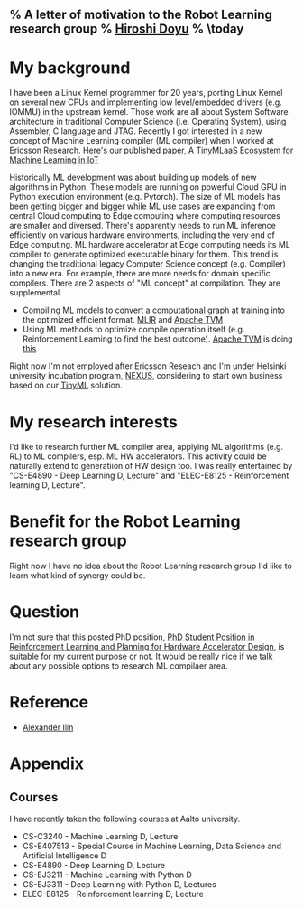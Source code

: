 % A letter of motivation to the Robot Learning research group
% [Hiroshi Doyu](hiroshi.doyu@gmail.com)
% \today
---
# My background
I have been a Linux Kernel programmer for 20 years, porting Linux Kernel on several new CPUs and implementing low level/embedded drivers (e.g. IOMMU) in the upstream kernel.
Those work are all about System Software architecture in traditional Computer Science (i.e. Operating System), using Assembler, C language and JTAG.
Recently I got interested in a new concept of Machine Learning compiler (ML compiler) when I worked at Ericsson Research.
Here's our published paper, [A TinyMLaaS Ecosystem for Machine Learning in IoT](https://ieeexplore.ieee.org/document/9427352)

Historically ML development was about building up models of new algorithms in Python. These models are running on powerful Cloud GPU in Python execution environment (e.g. Pytorch).
The size of ML models has been getting bigger and bigger while ML use cases are expanding from central Cloud computing to Edge computing where computing resources are smaller and diversed.
There's apparently needs to run ML inference efficiently on various hardware environments, including the very end of Edge computing.
ML hardware accelerator at Edge computing needs its ML compiler to generate optimized executable binary for them.
This trend is changing the traditional legacy Computer Science concept (e.g. Compiler) into a new era. For example, there are more needs for domain specific compilers.
There are 2 aspects of "ML concept" at compilation. They are supplemental.

* Compiling ML models to convert a computational graph at training into the optimized efficient format. [MLIR](https://mlir.llvm.org/) and [Apache TVM](https://tvm.apache.org/)
* Using ML methods to optimize compile operation itself (e.g. Reinforcement Learning to find the best outcome). [Apache TVM](https://tvm.apache.org/) is doing [this](https://twitter.com/tqchenml/status/1597258641023066117/photo/1).

Right now I'm not employed after Ericsson Reseach and I'm under Helsinki university incubation program, [NEXUS](https://www.helsinki.fi/en/networks/helsinki-incubators/incubators/nexus-deep-tech-ai-sustainability),
considering to start own business based on our [TinyML](https://media-exp1.licdn.com/dms/image/C562DAQHNS5nstmvc0w/profile-treasury-image-shrink_800_800/0/1668676243196?e=1671184800&v=beta&t=edPqbDZHyqywmjBYBNiSCdCmsV6DRLN6iGf-CIkj-qk) solution.

# My research interests
I'd like to research further ML compiler area, applying ML algorithms (e.g. RL) to ML compilers, esp. ML HW accelerators. This activity could be naturally extend to generatiion of HW design too. I was really entertained by "CS-E4890 - Deep Learning D, Lecture" and "ELEC-E8125 - Reinforcement learning D, Lecture".


# Benefit for the Robot Learning research group
Right now I have no idea about the Robot Learning research group I'd like to learn what kind of synergy could be.


# Question
I'm not sure that this posted PhD position,  [PhD Student Position in Reinforcement Learning and Planning for Hardware Accelerator Design](https://aalto.wd3.myworkdayjobs.com/aalto/job/Otaniemi-Espoo-Finland/PhD-Student-Position-in-Reinforcement-Learning-and-Planning-for-Hardware-Accelerator-Design_R34979-5), is suitable for my current purpose or not. It would be really nice if we talk about any possible options to research ML compilaer area.

# Reference
* [Alexander Ilin](https://users.aalto.fi/~alexilin/)

# Appendix

## Courses
I have recently taken the following courses at Aalto university.

* CS-C3240 - Machine Learning D, Lecture
* CS-E407513 - Special Course in Machine Learning, Data Science and Artificial Intelligence D
* CS-E4890 - Deep Learning D, Lecture
* CS-EJ3211 - Machine Learning with Python D
* CS-EJ3311 - Deep Learning with Python D, Lectures
* ELEC-E8125 - Reinforcement learning D, Lecture

